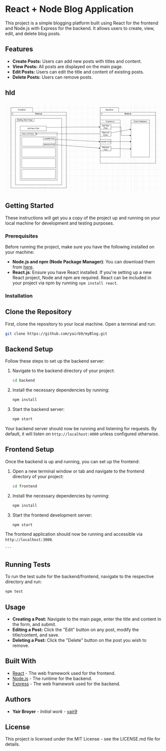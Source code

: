# React + Node Blog Application

This project is a simple blogging platform built using React for the frontend and Node.js with Express for the backend. It allows users to create, view, edit, and delete blog posts.

## Features

- **Create Posts:** Users can add new posts with titles and content.
- **View Posts:** All posts are displayed on the main page.
- **Edit Posts:** Users can edit the title and content of existing posts.
- **Delete Posts:** Users can remove posts.

## hld

![Alt text](image.png)

## Getting Started

These instructions will get you a copy of the project up and running on your local machine for development and testing purposes.

### Prerequisites

Before running the project, make sure you have the following installed on your machine:
- **Node.js and npm (Node Package Manager)**: You can download them from [here](https://nodejs.org/).
- **React.js**: Ensure you have React installed. If you're setting up a new React project, Node and npm are required. React can be included in your project via npm by running `npm install react`.


### Installation

## Clone the Repository
First, clone the repository to your local machine. Open a terminal and run:

```bash
git clone https://github.com/yairb9/myBlog.git
```

## Backend Setup

Follow these steps to set up the backend server:

1. Navigate to the backend directory of your project:

    ```bash
    cd backend
    ```

2. Install the necessary dependencies by running:

    ```bash
    npm install
    ```

3. Start the backend server:

    ```bash
    npm start
    ```

Your backend server should now be running and listening for requests. By default, it will listen on `http://localhost:4000` unless configured otherwise.

## Frontend Setup

Once the backend is up and running, you can set up the frontend:

1. Open a new terminal window or tab and navigate to the frontend directory of your project:

    ```bash
    cd frontend
    ```

2. Install the necessary dependencies by running:

    ```bash
    npm install
    ```

3. Start the frontend development server:

    ```bash
    npm start
    ```

The frontend application should now be running and accessible via `http://localhost:3000`.

    ```
## Running Tests

To run the test suite for the backend/frontend, navigate to the respective directory and run:

```bash
npm test
```


## Usage

- **Creating a Post:** Navigate to the main page, enter the title and content in the form, and submit.
- **Editing a Post:** Click the "Edit" button on any post, modify the title/content, and save.
- **Deleting a Post:** Click the "Delete" button on the post you wish to remove.

## Built With

- [React](https://reactjs.org/) - The web framework used for the frontend.
- [Node.js](https://nodejs.org/) - The runtime for the backend.
- [Express](https://expressjs.com/) - The web framework used for the backend.



## Authors

- **Yair Broyer** - *Initial work* - [yair9](https://github.com/yair9)

## License

This project is licensed under the MIT License - see the LICENSE.md file for details.



